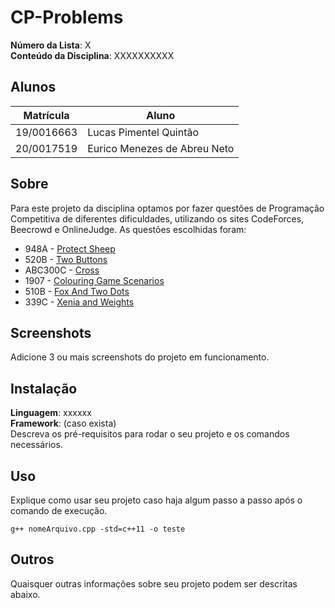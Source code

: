 # CP-Problems

**Número da Lista**: X<br>
**Conteúdo da Disciplina**: XXXXXXXXXX<br>

## Alunos

| Matrícula  | Aluno                        |
| ---------- | ---------------------------- |
| 19/0016663 | Lucas Pimentel Quintão       |
| 20/0017519 | Eurico Menezes de Abreu Neto |

## Sobre

Para este projeto da disciplina optamos por fazer questões de Programação Competitiva de diferentes dificuldades, utilizando os sites CodeForces, Beecrowd e OnlineJudge. As questões escolhidas foram:

- 948A - [Protect Sheep](https://codeforces.com/problemset/problem/948/A)
- 520B - [Two Buttons](https://codeforces.com/problemset/status?my=on)
- ABC300C - [Cross](https://atcoder.jp/contests/abc300/tasks/abc300_c)
- 1907 - [Colouring Game Scenarios](https://www.beecrowd.com.br/judge/en/problems/view/1907)
- 510B - [Fox And Two Dots](https://codeforces.com/problemset/problem/510/B)
- 339C - [Xenia and Weights](https://codeforces.com/problemset/problem/339/C)

## Screenshots

Adicione 3 ou mais screenshots do projeto em funcionamento.

## Instalação

**Linguagem**: xxxxxx<br>
**Framework**: (caso exista)<br>
Descreva os pré-requisitos para rodar o seu projeto e os comandos necessários.

## Uso

Explique como usar seu projeto caso haja algum passo a passo após o comando de execução.

<code>g++ nomeArquivo.cpp -std=c++11 -o teste</code>

## Outros

Quaisquer outras informações sobre seu projeto podem ser descritas abaixo.
